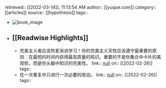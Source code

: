retrieved:: [[2022-03-14]], 11:13:54 AM
              author:: [[yuque.com]]
              category:: [[articles]]
              source:: [[hypothesis]]
              tags::

- ![book_image](https://readwise-assets.s3.amazonaws.com/static/images/article0.00998d930354.png)
- ## [[Readwise Highlights]]
	- 完美主义者应该热爱渐进学习！你的完美主义天性应该遵守最重要的原则：在最短的时间内获得最高质量的知识。重要的不是你集合中卡片的美观性，而是你头脑中知识的完美性。
	                link:: [null](null)
	                on:: [[2022-02-26]]
	                tags::
	- 在一次重复中只进行一次必要的改动。
	                link:: [null](null)
	                on:: [[2022-02-26]]
	                tags::